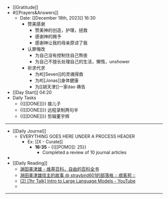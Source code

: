 - [[Gratitude]]
- #[[Prayers&Answers]]
    - Date: [[December 18th, 2023]] 16:30
        - 赞美感谢
            - 赞美神的创造，护理，拯救
            - 感谢神的赐予
            - 感谢神让我的母亲原谅了我
        - 认罪悔改
            - 为自己没有控制住自己熬夜
            - 为自己不擅长处理自己的生活，懒惰，unshower
        - 祈求代求
            - 为#[[Seven]]的灵魂得救
            - 为#[[Jonas]]身体健康
            - 为[[胡天津]]一家dao 祷告
- [[Day Start]] 04:20
- Daily Tasks
    - {{[[DONE]]}} 接儿子
    - {{[[DONE]]}} 远程录制两句半
    - {{[[DONE]]}} 剪辑董宇辉
- ---
- [[Daily Journal]] 
    - EVERYTHING GOES HERE UNDER A PROCESS HEADER
        - Ex: [[X - Curate]]
            - **16:35** - {{[[POMO]]: 25}}
                -  Completed a review of 10 journal articles
- 
- [[Daily Reading]]
    - [渊田美津雄 - 维基百科，自由的百科全书](https://zh.wikipedia.org/wiki/%E6%B8%8A%E7%94%B0%E7%BE%8E%E6%B4%A5%E9%9B%84)
    - [淵田美津雄信主的故事 @ straybird601的部落格 :: 痞客邦 ::](https://straybird601.pixnet.net/blog/post/5672161)
    - [(2) [1hr Talk] Intro to Large Language Models - YouTube](https://www.youtube.com/watch?v=zjkBMFhNj_g) 
    - 
- ---
